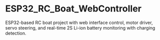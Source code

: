 # ESP32_RC_Boat_WebController
ESP32-based RC boat project with web interface control, motor driver, servo steering, and real-time 2S Li-ion battery monitoring with charging detection.

